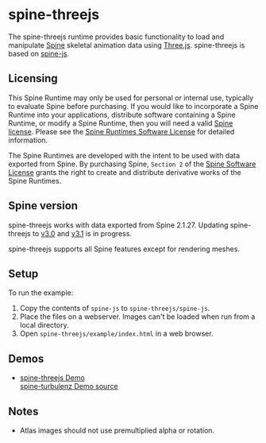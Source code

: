 # spine-threejs

The spine-threejs runtime provides basic functionality to load and manipulate [Spine](http://esotericsoftware.com) skeletal animation data using [Three.js](http://threejs.org/). spine-threejs is based on [spine-js](https://github.com/EsotericSoftware/spine-runtimes/tree/master/spine-js).

## Licensing

This Spine Runtime may only be used for personal or internal use, typically to evaluate Spine before purchasing. If you would like to incorporate a Spine Runtime into your applications, distribute software containing a Spine Runtime, or modify a Spine Runtime, then you will need a valid [Spine license](https://esotericsoftware.com/spine-purchase). Please see the [Spine Runtimes Software License](https://github.com/EsotericSoftware/spine-runtimes/blob/master/LICENSE) for detailed information.

The Spine Runtimes are developed with the intent to be used with data exported from Spine. By purchasing Spine, `Section 2` of the [Spine Software License](https://esotericsoftware.com/files/license.txt) grants the right to create and distribute derivative works of the Spine Runtimes.

## Spine version

spine-threejs works with data exported from Spine 2.1.27. Updating spine-threejs to [v3.0](https://trello.com/c/tF8UykBM/72-update-runtimes-to-support-v3-0-skewing-scale) and [v3.1](https://trello.com/c/bERJAFEq/73-update-runtimes-to-support-v3-1-linked-meshes) is in progress.

spine-threejs supports all Spine features except for rendering meshes.

## Setup

To run the example:

1. Copy the contents of `spine-js` to `spine-threejs/spine-js`.
1. Place the files on a webserver. Images can't be loaded when run from a local directory.
1. Open `spine-threejs/example/index.html` in a web browser.

## Demos

- [spine-threejs Demo](http://esotericsoftware.com/files/runtimes/spine-threejs/example/index.html)<br>
  [spine-turbulenz Demo source](https://github.com/EsotericSoftware/spine-runtimes/blob/master/spine-threejs/example/index.html)

## Notes

- Atlas images should not use premultiplied alpha or rotation.
